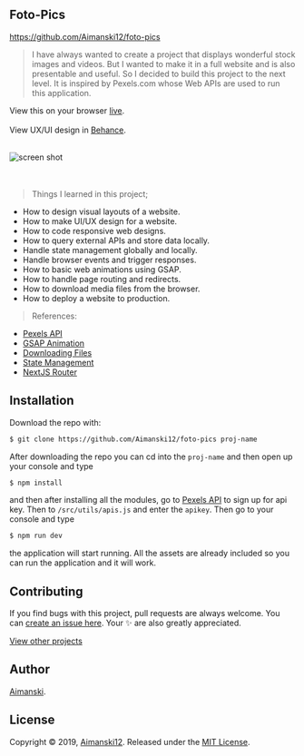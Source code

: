 ## Foto-Pics

https://github.com/Aimanski12/foto-pics

> I have always wanted to create a project that displays wonderful stock images and videos. But I wanted to make it in a full website and is also presentable and useful. So I decided to build this project to the next level. It is inspired by Pexels.com whose Web APIs are used to run this application. 

View this on your browser [live](https://foto-pics.vercel.app).<br><br>
View UX/UI design in [Behance](https://www.behance.net/gallery/106587429/Foto-Pics).<br><br>

<div float="left">
  <img src="https://github.com/Aimanski12/proj-resource/blob/master/libs/react/react27-foto-pics.gif" alt="screen shot">
</div><br><br>

> Things I learned in this project;
  * How to design visual layouts of a website.
  * How to make UI/UX design for a website.
  * How to code responsive web designs.
  * How to query external APIs and store data locally.
  * Handle state management globally and locally.
  * Handle browser events and trigger responses.
  * How to basic web animations using GSAP.
  * How to handle page routing and redirects.
  * How to download media files from the browser.
  * How to deploy a website to production.

  > References:
  * [Pexels API](https://www.pexels.com/api/)
  * [GSAP Animation](https://greensock.com/gsap/)
  * [Downloading Files](https://developer.mozilla.org/en-US/docs/Mozilla/Add-ons/WebExtensions/API/downloads/download)
  * [State Management](https://reactjs.org/docs/hooks-state.html)
  * [NextJS Router](https://nextjs.org/docs/api-reference/next/router)


## Installation


Download the repo with:

```bash
$ git clone https://github.com/Aimanski12/foto-pics proj-name
```

After downloading the repo you can cd into the `proj-name` and then open up your console and type 

```bash
$ npm install
```

and then after installing all the modules, go to [Pexels API](https://www.pexels.com/api/) to sign up for api key. Then to `/src/utils/apis.js` and enter the `apikey`. Then go to your console and type

```bash
$ npm run dev
```

the application will start running. All the assets are already included so you can run the application and it will work. 

## Contributing

If you find bugs with this project, pull requests are always welcome. You can [create an issue here](https://github.com/Aimanski12/foto-pics/issues/new).
Your :sparkles: are also greatly appreciated.

[View other projects](https://github.com/Aimanski12/web_dev_projects)

## Author

[Aimanski](http://bit.ly/aiman-profile-github).

## License 

Copyright © 2019, [Aimanski12](http://bit.ly/aiman-profile-github).
Released under the [MIT License](LICENSE).

